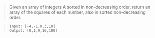 > Given an array of integers A sorted in non-decreasing order, return an array of the squares of each number, also in sorted non-decreasing order.

> ```
> Input: [-4,-1,0,3,10]
> Output: [0,1,9,16,100]
> ```


